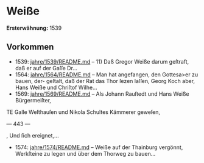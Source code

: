 # Weiße

**Ersterwähnung:** 1539

## Vorkommen
- 1539: [jahre/1539/README.md](../jahre/1539/README.md) – 11) Daß Gregor Weiße darum geſtraft, daß er auf
der Gaſſe Dr...
- 1564: [jahre/1564/README.md](../jahre/1564/README.md) – Man hat angefangen, den Gottesa>er zu bauen, der-
geſtalt, daß der Rat das Thor ſezen laſſen, Georg Koch
aber, Hans Weiße und Chriſtof Wilhe...
- 1569: [jahre/1569/README.md](../jahre/1569/README.md) – Als Johann Rauſtedt und Hans Weiße Bürgermeiſter,

TE Galle Weſthauſen und Nikola Schultes Kämmerer geweſen,


— 443 —

, Und ſich ereignet,...
- 1574: [jahre/1574/README.md](../jahre/1574/README.md) – Weiße auf der
Thainburg vergönnt, Werkſteine zu legen und über dem
Thorweg zu bauen...
